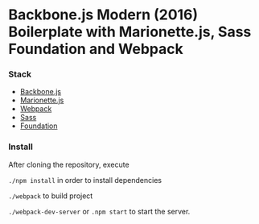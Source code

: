 # Backbone.js Modern (2016) Boilerplate with Marionette.js, Sass Foundation and Webpack

### Stack
- [Backbone.js](http://backbonejs.org/)
- [Marionette.js](http://marionettejs.com/)
- [Webpack](https://webpack.github.io/docs/)
- [Sass](http://sass-lang.com/)
- [Foundation](http://foundation.zurb.com/)

### Install

After cloning the repository, execute

`./npm install` in order to install dependencies

`./webpack` to build project

`./webpack-dev-server` or `.npm start` to start the server.
